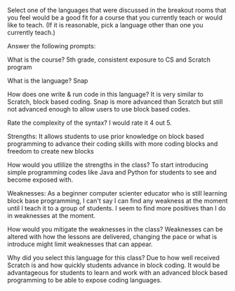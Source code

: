 Select one of the languages that were discussed in the breakout rooms that you feel would be a good fit for a course that you currently teach or would like to teach. (If it is reasonable, pick a language other than one you currently teach.)

Answer the following prompts:

What is the course? 5th grade, consistent exposure to CS and Scratch program

What is the language? Snap

How does one write & run code in this language?  It is very similar to Scratch, block based coding.  Snap is more advanced than Scratch but still not advanced enough to allow users to use block based codes.

Rate the complexity of the syntax?  I would rate it 4 out 5.

Strengths:  It allows students to use prior knowledge on block based programming to advance their coding skills with more coding blocks and freedom to create new blocks

How would you utlilize the strengths in the class?  To start introducing simple programming codes like Java and Python for students to see and become exposed with.

Weaknesses:  As a beginner computer scienter educator who is still learning block base programming, I can't say I can find any weakness at the moment until I teach it to a group of students.  I seem to find more positives than I do in weaknesses at the moment.

How would you mitigate the weaknesses in the class?  Weaknesses can be altered with how the lessons are delivered, changing the pace or what is introduce might limit weaknesses that can appear.

Why did you select this language for this class?  Due to how well received Scratch is and how quickly students advance in block coding.  It would be advantageous for students to learn and work with an advanced block based programming to be able to expose coding languages.
